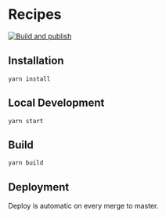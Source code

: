 # Recipes

[![Build and publish](https://github.com/ArtFlag/recipes/actions/workflows/docs.yaml/badge.svg)](https://github.com/ArtFlag/recipes/actions/workflows/docs.yaml)

## Installation

```console
yarn install
```

## Local Development

```console
yarn start
```

## Build

```console
yarn build
```

## Deployment

Deploy is automatic on every merge to master.
